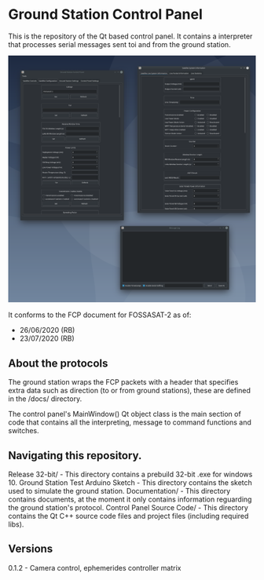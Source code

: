 # Ground Station Control Panel

This is the repository of the Qt based control panel. It contains a interpreter that processes serial messages sent toi and from the ground station.

![Indev Image](/Documentation/img/20200723.png "In-Dev image 20/02/2020")

It conforms to the FCP document for FOSSASAT-2 as of:
- 26/06/2020 (RB)
- 23/07/2020 (RB)

## About the protocols
The ground station wraps the FCP packets with a header that specifies extra data such as direction (to or from ground stations), these are defined in the /docs/ directory.

The control panel's MainWindow() Qt object class is the main section of code that contains all the interpreting, message to command functions and switches.

## Navigating this repository.

Release 32-bit/ - This directory contains a prebuild 32-bit .exe for windows 10.
Ground Station Test Arduino Sketch - This directory contains the sketch used to simulate the ground station.
Documentation/ - This directory contains documents, at the moment it only contains information reguarding the ground station's protocol.
Control Panel Source Code/ - This directory contains the Qt C++ source code files and project files (including required libs).

## Versions
0.1.2 - Camera control, ephemerides controller matrix